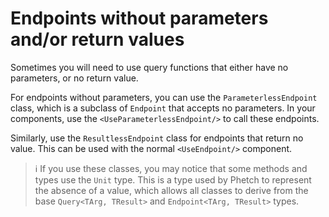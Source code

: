 # Endpoints without parameters and/or return values

Sometimes you will need to use query functions that either have no parameters, or no return value.

For endpoints without parameters, you can use the `ParameterlessEndpoint` class, which is a subclass of `Endpoint` that accepts no parameters.
In your components, use the `<UseParameterlessEndpoint/>` to call these endpoints.

Similarly, use the `ResultlessEndpoint` class for endpoints that return no value. This can be used with the normal `<UseEndpoint/>` component.

> :information_source: If you use these classes, you may notice that some methods and types use the `Unit` type. This is a type used by Phetch to represent the absence of a value, which allows all classes to derive from the base `Query<TArg, TResult>` and `Endpoint<TArg, TResult>` types.
